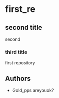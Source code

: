 # first_re
## second title
second
### third title
first repository

## Authors
* Gold_pps
areyouok?
